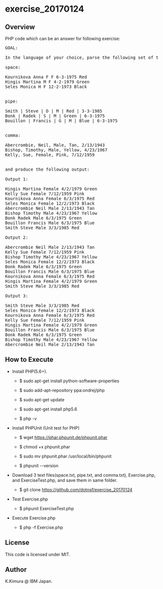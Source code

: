 # exercise_20170124

## Overview

PHP code which can be an answer for following exercise:

<pre>
GOAL:

In the language of your choice, parse the following set of three input files:

space:

Kournikova Anna F F 6-3-1975 Red
Hingis Martina M F 4-2-1979 Green
Seles Monica H F 12-2-1973 Black


pipe:

Smith | Steve | D | M | Red | 3-3-1985
Bonk | Radek | S | M | Green | 6-3-1975
Bouillon | Francis | G | M | Blue | 6-3-1975


comma:

Abercrombie, Neil, Male, Tan, 2/13/1943
Bishop, Timothy, Male, Yellow, 4/23/1967
Kelly, Sue, Female, Pink, 7/12/1959


and produce the following output:

Output 1:

Hingis Martina Female 4/2/1979 Green
Kelly Sue Female 7/12/1959 Pink
Kournikova Anna Female 6/3/1975 Red
Seles Monica Female 12/2/1973 Black
Abercrombie Neil Male 2/13/1943 Tan
Bishop Timothy Male 4/23/1967 Yellow
Bonk Radek Male 6/3/1975 Green
Bouillon Francis Male 6/3/1975 Blue
Smith Steve Male 3/3/1985 Red

Output 2:

Abercrombie Neil Male 2/13/1943 Tan
Kelly Sue Female 7/12/1959 Pink
Bishop Timothy Male 4/23/1967 Yellow
Seles Monica Female 12/2/1973 Black
Bonk Radek Male 6/3/1975 Green
Bouillon Francis Male 6/3/1975 Blue
Kournikova Anna Female 6/3/1975 Red
Hingis Martina Female 4/2/1979 Green
Smith Steve Male 3/3/1985 Red

Output 3:

Smith Steve Male 3/3/1985 Red
Seles Monica Female 12/2/1973 Black
Kournikova Anna Female 6/3/1975 Red
Kelly Sue Female 7/12/1959 Pink
Hingis Martina Female 4/2/1979 Green
Bouillon Francis Male 6/3/1975 Blue
Bonk Radek Male 6/3/1975 Green
Bishop Timothy Male 4/23/1967 Yellow
Abercrombie Neil Male 2/13/1943 Tan
</pre>

## How to Execute

* Install PHP(5.6+).

    * $ sudo apt-get install python-software-properties

    * $ sudo add-apt-repository ppa:ondrej/php

    * $ sudo apt-get update

    * $ sudo apt-get install php5.6

    * $ php -v

* Install PHPUnit (Unit test for PHP)

    * $ wget https://phar.phpunit.de/phpunit.phar

    * $ chmod +x phpunit.phar

    * $ sudo mv phpunit.phar /usr/local/bin/phpunit

    * $ phpunit --version

* Download 3 text files(space.txt, pipe.txt, and comma.txt), Exercise.php, and ExerciseTest.php, and save them in same folder.

    * $ git clone https://github.com/dotnsf/exercise_20170124

* Test Exercise.php

    * $ phpunit ExerciseTest.php

* Execute Exercise.php

    * $ php -f Exercise.php

## License

This code is licensed under MIT.

## Author

K.Kimura @ IBM Japan.

